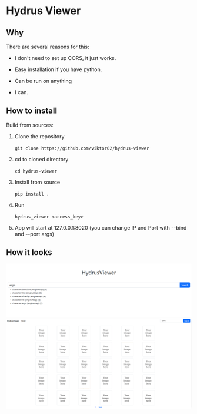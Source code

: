# Hydrus Viewer

## Why

There are several reasons for this:

- I don't need to set up CORS, it just works.

- Easy installation if you have python.

- Can be run on anything

- I can.

## How to install


Build from sources:

1. Clone the repository 

   `git clone https://github.com/viktor02/hydrus-viewer`

2. cd to cloned directory 

   `cd hydrus-viewer`

3. Install from source 

    `pip install .`

4. Run

    `hydrus_viewer <access_key>`

5. App will start at 127.0.0.1:8020 (you can change IP and Port with --bind and --port args)

## How it looks

![MainPage](img/main_page.png)
![SearchPage](img/search_page.png)
